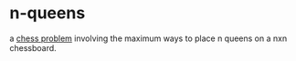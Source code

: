 # n-queens
a [chess problem](https://en.wikipedia.org/wiki/Eight_queens_puzzle "NQueens on Wikipedia") involving the maximum ways to place n queens on a nxn chessboard. 
